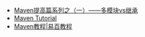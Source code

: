 - [Maven提高篇系列之（一）——多模块vs继承](http://www.cnblogs.com/davenkin/p/advanced-maven-multi-module-vs-inheritance.html)
- [Maven Tutorial](http://tutorials.jenkov.com/maven/maven-tutorial.html)
- [Maven教程|易百教程](http://www.yiibai.com/maven/)